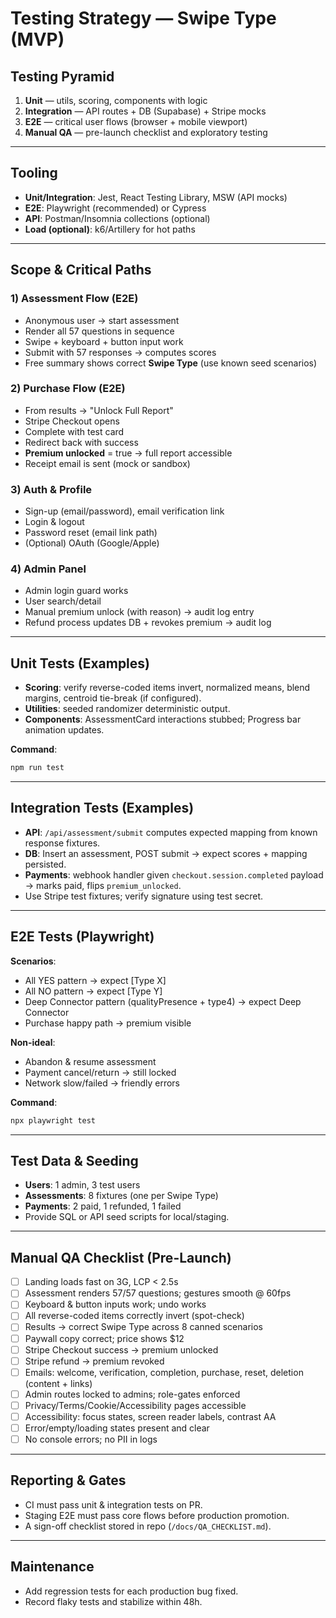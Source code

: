 # Testing Strategy — Swipe Type (MVP)

## Testing Pyramid
1) **Unit** — utils, scoring, components with logic
2) **Integration** — API routes + DB (Supabase) + Stripe mocks
3) **E2E** — critical user flows (browser + mobile viewport)
4) **Manual QA** — pre-launch checklist and exploratory testing

---

## Tooling
- **Unit/Integration**: Jest, React Testing Library, MSW (API mocks)
- **E2E**: Playwright (recommended) or Cypress
- **API**: Postman/Insomnia collections (optional)
- **Load (optional)**: k6/Artillery for hot paths

---

## Scope & Critical Paths

### 1) Assessment Flow (E2E)
- Anonymous user → start assessment
- Render all 57 questions in sequence
- Swipe + keyboard + button input work
- Submit with 57 responses → computes scores
- Free summary shows correct **Swipe Type** (use known seed scenarios)

### 2) Purchase Flow (E2E)
- From results → "Unlock Full Report"
- Stripe Checkout opens
- Complete with test card
- Redirect back with success
- **Premium unlocked** = true → full report accessible
- Receipt email is sent (mock or sandbox)

### 3) Auth & Profile
- Sign-up (email/password), email verification link
- Login & logout
- Password reset (email link path)
- (Optional) OAuth (Google/Apple)

### 4) Admin Panel
- Admin login guard works
- User search/detail
- Manual premium unlock (with reason) → audit log entry
- Refund process updates DB + revokes premium → audit log

---

## Unit Tests (Examples)
- **Scoring**: verify reverse-coded items invert, normalized means, blend margins, centroid tie-break (if configured).
- **Utilities**: seeded randomizer deterministic output.
- **Components**: AssessmentCard interactions stubbed; Progress bar animation updates.

**Command**:
```bash
npm run test
```

---

## Integration Tests (Examples)
- **API**: `/api/assessment/submit` computes expected mapping from known response fixtures.
- **DB**: Insert an assessment, POST submit → expect scores + mapping persisted.
- **Payments**: webhook handler given `checkout.session.completed` payload → marks paid, flips `premium_unlocked`.
- Use Stripe test fixtures; verify signature using test secret.

---

## E2E Tests (Playwright)
**Scenarios**:
- All YES pattern → expect [Type X]
- All NO pattern → expect [Type Y]
- Deep Connector pattern (qualityPresence + type4) → expect Deep Connector
- Purchase happy path → premium visible

**Non-ideal**:
- Abandon & resume assessment
- Payment cancel/return → still locked
- Network slow/failed → friendly errors

**Command**:
```bash
npx playwright test
```

---

## Test Data & Seeding
- **Users**: 1 admin, 3 test users
- **Assessments**: 8 fixtures (one per Swipe Type)
- **Payments**: 2 paid, 1 refunded, 1 failed
- Provide SQL or API seed scripts for local/staging.

---

## Manual QA Checklist (Pre-Launch)
- [ ] Landing loads fast on 3G, LCP < 2.5s
- [ ] Assessment renders 57/57 questions; gestures smooth @ 60fps
- [ ] Keyboard & button inputs work; undo works
- [ ] All reverse-coded items correctly invert (spot-check)
- [ ] Results → correct Swipe Type across 8 canned scenarios
- [ ] Paywall copy correct; price shows $12
- [ ] Stripe Checkout success → premium unlocked
- [ ] Stripe refund → premium revoked
- [ ] Emails: welcome, verification, completion, purchase, reset, deletion (content + links)
- [ ] Admin routes locked to admins; role-gates enforced
- [ ] Privacy/Terms/Cookie/Accessibility pages accessible
- [ ] Accessibility: focus states, screen reader labels, contrast AA
- [ ] Error/empty/loading states present and clear
- [ ] No console errors; no PII in logs

---

## Reporting & Gates
- CI must pass unit & integration tests on PR.
- Staging E2E must pass core flows before production promotion.
- A sign-off checklist stored in repo (`/docs/QA_CHECKLIST.md`).

---

## Maintenance
- Add regression tests for each production bug fixed.
- Record flaky tests and stabilize within 48h.
